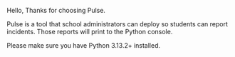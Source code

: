Hello, Thanks for choosing Pulse.

Pulse is a tool that school administrators can deploy so students can report incidents. Those reports will print to the Python console.

Please make sure you have Python 3.13.2+ installed.
